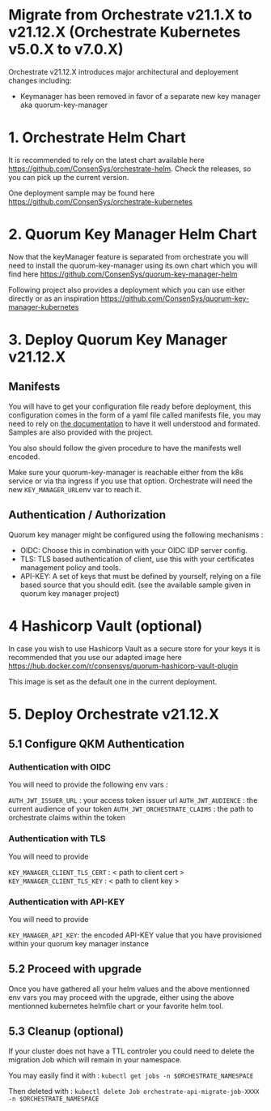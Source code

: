 <H1>Migrate from Orchestrate v21.1.X to v21.12.X (Orchestrate Kubernetes v5.0.X to v7.0.X)</H1>

Orchestrate v21.12.X introduces major architectural and deployement changes including:

- Keymanager has been removed in favor of a separate new key manager aka quorum-key-manager

# 1. Orchestrate Helm Chart

It is recommended to rely on the latest chart available here https://github.com/ConsenSys/orchestrate-helm. Check the releases, so you can pick up the current version.

One deployment sample may be found here https://github.com/ConsenSys/orchestrate-kubernetes

# 2. Quorum Key Manager Helm Chart

Now that the keyManager feature is separated from orchestrate you will need to install the quorum-key-manager using its own chart which you will find here https://github.com/ConsenSys/quorum-key-manager-helm

Following project also provides a deployment which you can use either directly or as an inspiration 
https://github.com/ConsenSys/quorum-key-manager-kubernetes

# 3. Deploy Quorum Key Manager v21.12.X

## Manifests

You will have to get your configuration file ready before deployment, this configuration comes in the form of a yaml file called manifests file, you may need to rely on [the documentation](https://docs.quorum-key-manager.consensys.net/en/latest/HowTo/Use-Manifest-File/Overview/) to have it well understood and formated. Samples are also provided with the project.

You also should follow the given procedure to have the manifests well encoded.

Make sure your quorum-key-manager is reachable either from the k8s service or via tha ingress if you use that option. Orchestrate will need the new `KEY_MANAGER_URL`env var to reach it.

## Authentication / Authorization

Quorum key manager might be configured using the following mechanisms :

- OIDC: Choose this in combination with your OIDC IDP server config.
- TLS: TLS based authentication of client, use this with your certificates management policy and tools.
- API-KEY: A set of keys that must be defined by yourself, relying on a file based source that you should edit. (see the available sample given in quorum key manager project)

# 4 Hashicorp Vault (optional)

In case you wish to use Hashicorp Vault as a secure store for your keys it is recommended that you use our adapted image here https://hub.docker.com/r/consensys/quorum-hashicorp-vault-plugin

This image is set as the default one in the current deployment.

# 5. Deploy Orchestrate v21.12.X

## 5.1 Configure QKM Authentication

### Authentication with OIDC

You will need to provide the following env vars :

`AUTH_JWT_ISSUER_URL` : your access token issuer url
`AUTH_JWT_AUDIENCE` : the current audience of your token
`AUTH_JWT_ORCHESTRATE_CLAIMS` : the path to orchestrate claims within the token

### Authentication with TLS

You will need to provide

`KEY_MANAGER_CLIENT_TLS_CERT` : < path to client cert >
`KEY_MANAGER_CLIENT_TLS_KEY` : < path to client key >

### Authentication with API-KEY

You will need to provide

`KEY_MANAGER_API_KEY`: the encoded API-KEY value that you have provisioned within your quorum key manager instance

## 5.2 Proceed with upgrade

Once you have gathered all your helm values and the above mentionned env vars you may proceed with the upgrade, either using the above mentionned kubernetes helmfile chart or your favorite helm tool.

## 5.3 Cleanup (optional)

If your cluster does not have a TTL controler you could need to delete the migration Job which will remain in your namespace.

You may easily find it with :
`kubectl get jobs -n $ORCHESTRATE_NAMESPACE`

Then deleted with :
`kubectl delete Job orchestrate-api-migrate-job-XXXX -n $ORCHESTRATE_NAMESPACE`
